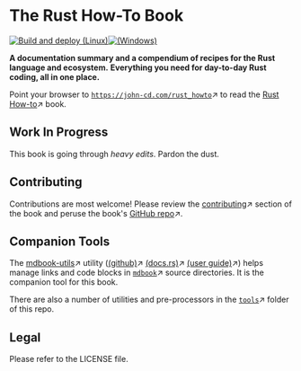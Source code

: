 # The Rust How-To Book

[![Build and deploy (Linux)](https://github.com/john-cd/rust_howto/actions/workflows/build_deploy_book.yml/badge.svg)](https://github.com/john-cd/rust_howto/actions/workflows/build_deploy_book.yml)[![(Windows)](https://github.com/john-cd/rust_howto/actions/workflows/build_book_code_and_book_on_windows.yml/badge.svg)](https://github.com/john-cd/rust_howto/actions/workflows/build_book_code_and_book_on_windows.yml)

**A documentation summary and a compendium of recipes for the Rust language and ecosystem.**
**Everything you need for day-to-day Rust coding, all in one place.**

Point your browser to [`https://john-cd.com/rust_howto`][rust-howto~website]↗ to read the [Rust How-to][rust-howto~website]↗ book.

## Work In Progress

This book is going through _heavy edits_. Pardon the dust.

## Contributing

Contributions are most welcome! Please review the [contributing][rust-howto~contributing~website]↗ section of the book and peruse the book's [GitHub repo][rust-howto~github]↗.

## Companion Tools

The [mdbook-utils][c~mdbook-utils~crates.io]↗ utility ([(github)][c~mdbook-utils~github]↗ [(docs.rs)][c~mdbook-utils~docs]↗ [(user guide)][c~mdbook-utils~user-guide]↗) helps manage links and code blocks in [`mdbook`][c~mdbook~docs]↗ source directories. It is the companion tool for this book.

There are also a number of utilities and pre-processors in the [`tools`][rust-howto~tools~github]↗ folder of this repo.

## Legal

Please refer to the LICENSE file.

[c~mdbook~docs]: https://rust-lang.github.io/mdBook
[c~mdbook-utils~github]: https://github.com/john-cd/mdbook-utils
[c~mdbook-utils~docs]: https://docs.rs/mdbook-utils/latest/mdbook_utils
[c~mdbook-utils~crates.io]: https://crates.io/crates/mdbook-utils
[c~mdbook-utils~user-guide]: https://john-cd.github.io/mdbook-utils
[rust-howto~website]: https://john-cd.com/rust_howto
[rust-howto~contributing~website]: https://john-cd.com/rust_howto/contributing
[rust-howto~tools~github]: https://github.com/john-cd/rust_howto/tree/main/tools
[rust-howto~github]: https://github.com/john-cd/rust_howto
